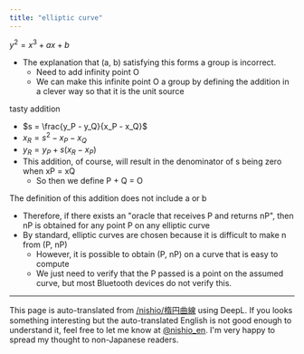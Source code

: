 ```yaml
---
title: "elliptic curve"
---
```


$y^{2}=x^{3}+ax+b$
- The explanation that (a, b) satisfying this forms a group is incorrect.
    - Need to add infinity point O
    - We can make this infinite point O a group by defining the addition in a clever way so that it is the unit source

tasty addition
- $s = \frac{y_P - y_Q}{x_P - x_Q}$
- $x_{R} =s^{2}-x_{P}-x_{Q}$
- $y_{R} =y_{P}+s(x_{R}-x_{P})$
- This addition, of course, will result in the denominator of s being zero when xP = xQ
    - So then we define P + Q = O

The definition of this addition does not include a or b
- Therefore, if there exists an "oracle that receives P and returns nP", then nP is obtained for any point P on any elliptic curve
- By standard, elliptic curves are chosen because it is difficult to make n from (P, nP)
    - However, it is possible to obtain (P, nP) on a curve that is easy to compute
    - We just need to verify that the P passed is a point on the assumed curve, but most Bluetooth devices do not verify this.

---
This page is auto-translated from [/nishio/楕円曲線](https://scrapbox.io/nishio/楕円曲線) using DeepL. If you looks something interesting but the auto-translated English is not good enough to understand it, feel free to let me know at [@nishio_en](https://twitter.com/nishio_en). I'm very happy to spread my thought to non-Japanese readers.
